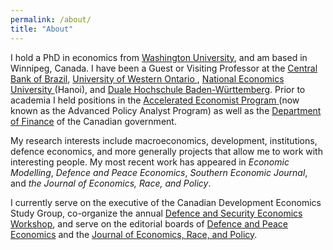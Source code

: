 ```yaml
---
permalink: /about/
title: "About"
---
```


I hold a PhD in economics from <a href="http://economics.wustl.edu/">Washington University</a>, and am based in Winnipeg, Canada. I have been a Guest or Visiting Professor at the <a href="http://www.bcb.gov.br/?english">Central Bank of Brazil</a>, <a href="http://economics.uwo.ca/">University of Western Ontario </a>,  <a href="https://neu.edu.vn/">National Economics University </a>(Hanoi), and <a href="https://www.dhbw.de/startseite.html">Duale Hochschule Baden-Württemberg</a>. Prior to academia I held positions in the <a href="https://www.canada.ca/en/treasury-board-secretariat/corporate/job-opportunities/advanced-policy-analyst-program.html">Accelerated Economist Program</a><a href="http://apap.gc.ca/home"> </a>(now known as the Advanced Policy Analyst Program) as well as the <a href="https://www.canada.ca/en/department-finance.html">Department of Finance</a> of the Canadian government.

My research interests include macroeconomics, development, institutions, defence economics, and more generally projects that allow me to work with interesting people. My most recent work has appeared in <i>Economic Modelling</i>, <i>Defence and Peace Economics</i>, <i>Southern Economic Journal</i>, and <i>the Journal of Economics, Race, and Policy</i>.

I currently serve on the executive of the Canadian Development Economics Study Group, co-organize the annual <a href="https://www.defenceandsecurityeconomicsworkshop.ca/">Defence and Security Economics Workshop</a>, and serve on the editorial boards of <a rel="noreferrer noopener" href="http://www.tandfonline.com/toc/gdpe20/current" target="_blank">Defence and Peace Economics</a> and the <a rel="noreferrer noopener" href="http://www.springer.com/economics/policy/journal/41996" target="_blank">Journal of Economics, Race, and Policy</a>.
